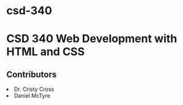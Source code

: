 # csd-340
<html>
  <h1>CSD 340 Web Development with HTML and CSS</h1>
  <h2>Contributors</h2>
  <li>Dr. Cristy Cross</li>
  <li>Daniel McTyre</li>
</html>

